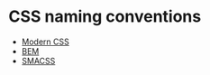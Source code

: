 # CSS naming conventions

- [Modern CSS](https://moderncss.dev/modern-css-for-dynamic-component-based-architecture/)
- [BEM](https://getbem.com/)
- [SMACSS](https://smacss.com/)
